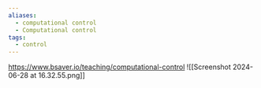 ```yaml
---
aliases:
  - computational control
  - Computational control
tags:
  - control
---
```


https://www.bsaver.io/teaching/computational-control
![[Screenshot 2024-06-28 at 16.32.55.png]]